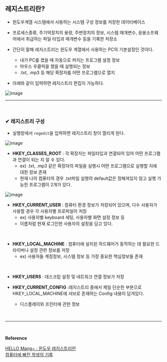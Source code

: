 ## 레지스트리란?
- 윈도우계열 시스템에서 사용하는 시스템 구성 정보를 저장한 데이터베이스

- 프로세스종류, 주기억장치의 용량, 주변장치의 정보, 시스템 매개변수, 응용소프웨어에서 취급하는 파일 타입과 매개변수 등을 기록한 저장소

- 간단히 말해 레지스트리는 윈도우 계열에서 사용하는 PC의 기본설정인 것이다.
  - 내가 PC를 켰을 때 자동으로 켜지는 프로그램 설정 정보
  - 마우스 우클릭을 했을 때 실행되는 정보
  - .txt, .mp3 등 해당 확장자를 어떤 프로그램으로 열지

- 아래와 같이 입력하면 레지스트리 편집이 가능하다.

![image](https://github.com/yejun95/Today-I-Learn/assets/121341413/642f869f-0c2f-4071-9886-eb7e21281f4f)
<br>
<hr>
<br>

### ✔ 레지스트리 구성
- 실행창에서 `regedit`을 입력하면 레지스트리 창이 열리게 된다.

 ![image](https://github.com/yejun95/Today-I-Learn/assets/121341413/db55e5c7-b921-4265-a200-4ad54ad646f5)
<br>

- **HKEY_CLASSES_ROOT** : 각 확장자는 파일타입과 연결되어 있어 어떤 프로그램과 연결이 되는 지 알 수 있다.
  - ex) .txt, .mp3 같은 확장자의 파일을 실행시 어떤 프로그램으로 실행할 지에 대한 정보 존재
  - 현재 나의 컴퓨터의 경우 .txt파일 실행의 default값은 정해져있지 않고 실행 가능한 프로그램이 2개가 있다.

![image](https://github.com/yejun95/Today-I-Learn/assets/121341413/c122956d-75c9-4979-ba4f-39b94b922d50)
<br>

- **HKEY_CURRENT_USER** : 컴퓨터 환경 정보가 저장되어 있으며, 다수 사용자가 사용할 경우 각 사용자별 프로파일이 저장
  - ex) 사용자별 keyboard 세팅, 사용자별 화면 설정 정보 등
  - 이름처럼 현재 로그인한 사용자의 설정을 담고 있다. 
<br>

- **HKEY_LOCAL_MACHINE** : 컴퓨터에 설치된 하드웨어가 동작하는 데 필요한 드라이버나 설정 관련 정보를 저장
  - ex) 사용자들 계정정보, 시스템 정보 등 가장 중요한 핵심정보들 존재
<br>

- **HKEY_USERS** : 데스크탑 설정 및 네트워크 연결 정보가 저장

- **HKEY_CURRENT_CONFIG** :레지스트리 중에서 제일 단순한 부분으로 HKEY_LOCAL_MACHINE에 서브로 존재하는 Config 내용이 담겨있다.
  - 디스플레이와 프린터에 관한 정보
<br>
<hr>
<br>

**Reference**<br>

[HELLO Mang~ : 윈도우 레지스트리란](https://m.blog.naver.com/hellomanggo_/220597850076)<br>
[컴퓨터에 빠진 학생의 기록](https://com24everyday.tistory.com/393)<br>
